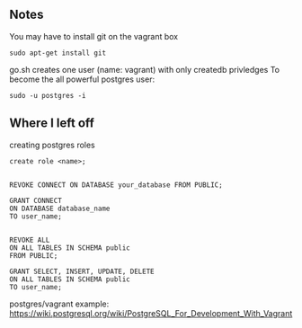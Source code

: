 ## Notes
You may have to install git on the vagrant box
```
sudo apt-get install git
```

go.sh creates one user (name: vagrant) with only createdb privledges
To become the all powerful postgres user:
```
sudo -u postgres -i
```

## Where I left off
creating postgres roles
```
create role <name>;


REVOKE CONNECT ON DATABASE your_database FROM PUBLIC;

GRANT CONNECT
ON DATABASE database_name 
TO user_name;


REVOKE ALL
ON ALL TABLES IN SCHEMA public 
FROM PUBLIC;

GRANT SELECT, INSERT, UPDATE, DELETE
ON ALL TABLES IN SCHEMA public 
TO user_name;
```

postgres/vagrant example:
https://wiki.postgresql.org/wiki/PostgreSQL_For_Development_With_Vagrant

